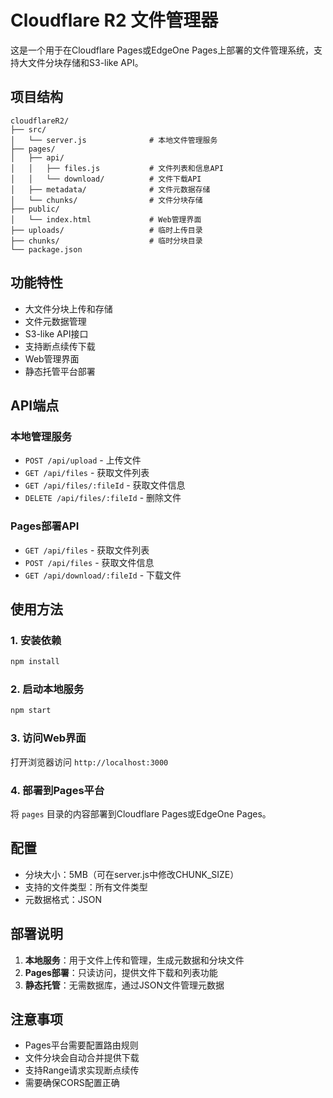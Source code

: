 # Cloudflare R2 文件管理器

这是一个用于在Cloudflare Pages或EdgeOne Pages上部署的文件管理系统，支持大文件分块存储和S3-like API。

## 项目结构

```
cloudflareR2/
├── src/
│   └── server.js              # 本地文件管理服务
├── pages/
│   ├── api/
│   │   ├── files.js           # 文件列表和信息API
│   │   └── download/          # 文件下载API
│   ├── metadata/              # 文件元数据存储
│   └── chunks/                # 文件分块存储
├── public/
│   └── index.html             # Web管理界面
├── uploads/                   # 临时上传目录
├── chunks/                    # 临时分块目录
└── package.json
```

## 功能特性

- 大文件分块上传和存储
- 文件元数据管理
- S3-like API接口
- 支持断点续传下载
- Web管理界面
- 静态托管平台部署

## API端点

### 本地管理服务

- `POST /api/upload` - 上传文件
- `GET /api/files` - 获取文件列表
- `GET /api/files/:fileId` - 获取文件信息
- `DELETE /api/files/:fileId` - 删除文件

### Pages部署API

- `GET /api/files` - 获取文件列表
- `POST /api/files` - 获取文件信息
- `GET /api/download/:fileId` - 下载文件

## 使用方法

### 1. 安装依赖

```bash
npm install
```

### 2. 启动本地服务

```bash
npm start
```

### 3. 访问Web界面

打开浏览器访问 `http://localhost:3000`

### 4. 部署到Pages平台

将 `pages` 目录的内容部署到Cloudflare Pages或EdgeOne Pages。

## 配置

- 分块大小：5MB（可在server.js中修改CHUNK_SIZE）
- 支持的文件类型：所有文件类型
- 元数据格式：JSON

## 部署说明

1. **本地服务**：用于文件上传和管理，生成元数据和分块文件
2. **Pages部署**：只读访问，提供文件下载和列表功能
3. **静态托管**：无需数据库，通过JSON文件管理元数据

## 注意事项

- Pages平台需要配置路由规则
- 文件分块会自动合并提供下载
- 支持Range请求实现断点续传
- 需要确保CORS配置正确